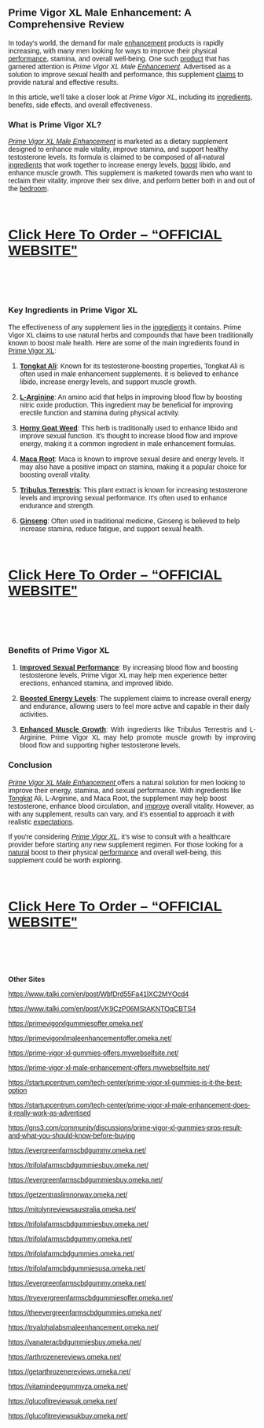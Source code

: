 <h2><strong><span style="font-family: Arial, sans-serif;">Prime Vigor XL Male Enhancement: A Comprehensive Review</span></strong></h2>
<p><span style="font-family: Arial, sans-serif;">In today's world, the demand for male <a href="https://evergreenfarmscbdgummy.omeka.net/">enhancement</a> products is rapidly increasing, with many men looking for ways to improve their physical <a href="https://trifolafarmscbdgummiesbuy.omeka.net/">performance</a>, stamina, and overall well-being. One such <a href="https://startupcentrum.com/tech-center/prime-vigor-xl-gummies-is-it-the-best-option">product</a> that has garnered attention is </span><em><span style="font-family: Arial, sans-serif;">Prime Vigor XL Male <a href="https://startupcentrum.com/tech-center/prime-vigor-xl-male-enhancement-does-it-really-work-as-advertised">Enhancement</a></span></em><span style="font-family: Arial, sans-serif;">. Advertised as a solution to improve sexual health and performance, this supplement <a href="https://evergreenfarmscbdgummiesbuy.omeka.net/">claims</a> to provide natural and effective results.</span></p>
<p><span style="font-family: Arial, sans-serif;">In this article, we&rsquo;ll take a closer look at </span><em><span style="font-family: Arial, sans-serif;">Prime Vigor XL</span></em><span style="font-family: Arial, sans-serif;">, including its <a href="https://getzentraslimnorway.omeka.net/">ingredients</a>, benefits, side effects, and overall effectiveness.</span></p>
<h3 class="western"><span style="font-family: Arial, sans-serif;">What is Prime Vigor XL?</span></h3>
<p><em><a href="https://mitolynreviewsaustralia.omeka.net/"><span style="font-family: Arial, sans-serif;">Prime Vigor XL Male Enhancement</span></a></em><span style="font-family: Arial, sans-serif;"> is marketed as a dietary supplement designed to enhance male vitality, improve stamina, and support healthy testosterone levels. Its formula is claimed to be composed of all-natural <a href="https://trifolafarmscbdgummiesbuy.omeka.net/">ingredients</a> that work together to increase energy levels, <a href="https://gns3.com/community/discussions/prime-vigor-xl-gummies-pros-result-and-what-you-should-know-before-buying">boost</a> libido, and enhance muscle growth. This supplement is marketed towards men who want to reclaim their vitality, improve their sex drive, and perform better both in and out of the <a href="https://trifolafarmscbdgummy.omeka.net/">bedroom</a>.</span></p>
<p>&nbsp;</p>
<h1><a href="https://supplecarts.com/prime-vigor-xl-gummies-buy"><span style="font-family: Arial, sans-serif;"><strong>Click Here To Order &ndash; &ldquo;OFFICIAL WEBSITE"</strong></span></a></h1>
<h1>&nbsp;</h1>
<h3 class="western"><span style="font-family: Arial, sans-serif;">Key Ingredients in Prime Vigor XL</span></h3>
<p><span style="font-family: Arial, sans-serif;">The effectiveness of any supplement lies in the <a href="https://trifolafarmcbdgummies.omeka.net/">ingredients</a> it contains. Prime Vigor XL claims to use natural herbs and compounds that have been traditionally known to boost male health. Here are some of the main ingredients found in <a href="https://trifolafarmcbdgummiesusa.omeka.net/">Prime Vigor XL</a>:</span></p>
<ol>
<li>
<p><strong><a href="https://www.italki.com/en/post/WbfDrd55Fa41lXC2MYOcd4"><span style="font-family: Arial, sans-serif;">Tongkat Ali</span></a></strong><span style="font-family: Arial, sans-serif;">: Known for its testosterone-boosting properties, Tongkat Ali is often used in male enhancement supplements. It is believed to enhance libido, increase energy levels, and support muscle growth.</span></p>
</li>
<li>
<p><strong><a href="https://www.italki.com/en/post/VK9CzP06MStAKNTOqCBTS4"><span style="font-family: Arial, sans-serif;">L-Arginine</span></a></strong><span style="font-family: Arial, sans-serif;">: An amino acid that helps in improving blood flow by boosting nitric oxide production. This ingredient may be beneficial for improving erectile function and stamina during physical activity.</span></p>
</li>
<li>
<p><strong><a href="https://primevigorxlgummiesoffer.omeka.net/"><span style="font-family: Arial, sans-serif;">Horny Goat Weed</span></a></strong><span style="font-family: Arial, sans-serif;">: This herb is traditionally used to enhance libido and improve sexual function. It's thought to increase blood flow and improve energy, making it a common ingredient in male enhancement formulas.</span></p>
</li>
<li>
<p><strong><a href="https://primevigorxlmaleenhancementoffer.omeka.net/"><span style="font-family: Arial, sans-serif;">Maca Root</span></a></strong><span style="font-family: Arial, sans-serif;">: Maca is known to improve sexual desire and energy levels. It may also have a positive impact on stamina, making it a popular choice for boosting overall vitality.</span></p>
</li>
<li>
<p><strong><a href="https://prime-vigor-xl-gummies-offers.mywebselfsite.net/"><span style="font-family: Arial, sans-serif;">Tribulus Terrestris</span></a></strong><span style="font-family: Arial, sans-serif;">: This plant extract is known for increasing testosterone levels and improving sexual performance. It's often used to enhance endurance and strength.</span></p>
</li>
<li>
<p><strong><a href="https://prime-vigor-xl-male-enhancement-offers.mywebselfsite.net/"><span style="font-family: Arial, sans-serif;">Ginseng</span></a></strong><span style="font-family: Arial, sans-serif;">: Often used in traditional medicine, Ginseng is believed to help increase stamina, reduce fatigue, and support sexual health.</span></p>
</li>
</ol>
<p>&nbsp;</p>
<h1><a href="https://supplecarts.com/prime-vigor-xl-gummies-buy"><span style="font-family: Arial, sans-serif;"><strong>Click Here To Order &ndash; &ldquo;OFFICIAL WEBSITE"</strong></span></a></h1>
<h1>&nbsp;</h1>
<h3 class="western"><span style="font-family: Arial, sans-serif;">Benefits of Prime Vigor XL</span></h3>
<ol>
<li>
<p><strong><a href="https://evergreenfarmscbdgummy.omeka.net/"><span style="font-family: Arial, sans-serif;">Improved Sexual Performance</span></a></strong><span style="font-family: Arial, sans-serif;">: By increasing blood flow and boosting testosterone levels, Prime Vigor XL may help men experience better erections, enhanced stamina, and improved libido.</span></p>
</li>
<li>
<p><strong><a href="https://tryevergreenfarmscbdgummiesoffer.omeka.net/"><span style="font-family: Arial, sans-serif;">Boosted Energy Levels</span></a></strong><span style="font-family: Arial, sans-serif;">: The supplement claims to increase overall energy and endurance, allowing users to feel more active and capable in their daily activities.</span></p>
</li>
<li>
<p align="justify"><strong><a href="https://theevergreenfarmscbdgummies.omeka.net/"><span style="font-family: Arial, sans-serif;">Enhanced Muscle Growth</span></a></strong><span style="font-family: Arial, sans-serif;">: With ingredients like Tribulus Terrestris and L-Arginine, Prime Vigor XL may help promote muscle growth by improving blood flow and supporting higher testosterone levels.</span></p>
</li>
</ol>
<h3 class="western"><span style="font-family: Arial, sans-serif;">Conclusion</span></h3>
<p><a href="https://tryalphalabsmaleenhancement.omeka.net/"><em><span style="font-family: Arial, sans-serif;">Prime Vigor XL Male Enhancement</span></em> </a><span style="font-family: Arial, sans-serif;">offers a natural solution for men looking to improve their energy, stamina, and sexual performance. With ingredients like <a href="https://vanateracbdgummiesbuy.omeka.net/">Tongkat</a> Ali, L-Arginine, and Maca Root, the supplement may help boost testosterone, enhance blood circulation, and <a href="https://arthrozenereviews.omeka.net/">improve</a> overall vitality. However, as with any supplement, results can vary, and it's essential to approach it with realistic <a href="https://getarthrozenereviews.omeka.net/">expectations</a>.</span></p>
<p><span style="font-family: Arial, sans-serif;">If you're considering </span><em><a href="https://vitamindeegummyza.omeka.net/"><span style="font-family: Arial, sans-serif;">Prime Vigor XL</span></a></em><span style="font-family: Arial, sans-serif;">, it&rsquo;s wise to consult with a healthcare provider before starting any new supplement regimen. For those looking for a <a href="https://glucofitreviewsuk.omeka.net/">natural</a> boost to their physical <a href="https://glucofitreviewsukbuy.omeka.net/">performance</a> and overall well-being, this supplement could be worth exploring.</span></p>
<p>&nbsp;</p>
<h1><a href="https://supplecarts.com/prime-vigor-xl-gummies-buy"><span style="font-family: Arial, sans-serif;"><strong>Click Here To Order &ndash; &ldquo;OFFICIAL WEBSITE"</strong></span></a></h1>
<h1>&nbsp;</h1>
<p><span style="font-family: Arial, sans-serif;"><strong>Other Sites</strong></span></p>
<p><a href="https://www.italki.com/en/post/WbfDrd55Fa41lXC2MYOcd4"><span style="font-family: Arial, sans-serif;">https://www.italki.com/en/post/WbfDrd55Fa41lXC2MYOcd4</span></a></p>
<p><a href="https://www.italki.com/en/post/VK9CzP06MStAKNTOqCBTS4"><span style="font-family: Arial, sans-serif;">https://www.italki.com/en/post/VK9CzP06MStAKNTOqCBTS4</span></a></p>
<p><a href="https://primevigorxlgummiesoffer.omeka.net/"><span style="font-family: Arial, sans-serif;">https://primevigorxlgummiesoffer.omeka.net/</span></a></p>
<p><a href="https://primevigorxlmaleenhancementoffer.omeka.net/"><span style="font-family: Arial, sans-serif;">https://primevigorxlmaleenhancementoffer.omeka.net/</span></a></p>
<p><a href="https://prime-vigor-xl-gummies-offers.mywebselfsite.net/"><span style="font-family: Arial, sans-serif;">https://prime-vigor-xl-gummies-offers.mywebselfsite.net/</span></a></p>
<p><a href="https://prime-vigor-xl-male-enhancement-offers.mywebselfsite.net/"><span style="font-family: Arial, sans-serif;">https://prime-vigor-xl-male-enhancement-offers.mywebselfsite.net/</span></a></p>
<p><a href="https://startupcentrum.com/tech-center/prime-vigor-xl-gummies-is-it-the-best-option"><span style="font-family: Arial, sans-serif;">https://startupcentrum.com/tech-center/prime-vigor-xl-gummies-is-it-the-best-option</span></a></p>
<p><a href="https://startupcentrum.com/tech-center/prime-vigor-xl-male-enhancement-does-it-really-work-as-advertised"><span style="font-family: Arial, sans-serif;">https://startupcentrum.com/tech-center/prime-vigor-xl-male-enhancement-does-it-really-work-as-advertised</span></a></p>
<p><a href="https://gns3.com/community/discussions/prime-vigor-xl-gummies-pros-result-and-what-you-should-know-before-buying"><span style="font-family: Arial, sans-serif;">https://gns3.com/community/discussions/prime-vigor-xl-gummies-pros-result-and-what-you-should-know-before-buying</span></a></p>
<p><a href="https://evergreenfarmscbdgummy.omeka.net/"><span style="font-family: Arial, sans-serif;">https://evergreenfarmscbdgummy.omeka.net/</span></a></p>
<p><a href="https://trifolafarmscbdgummiesbuy.omeka.net/" target="_blank"><span style="font-family: Arial, sans-serif;">https://trifolafarmscbdgummiesbuy.omeka.net/</span></a></p>
<p><a href="https://evergreenfarmscbdgummiesbuy.omeka.net/"><span style="font-family: Arial, sans-serif;">https://evergreenfarmscbdgummiesbuy.omeka.net/</span></a></p>
<p><a href="https://getzentraslimnorway.omeka.net/"><span style="font-family: Arial, sans-serif;">https://getzentraslimnorway.omeka.net/</span></a></p>
<p><a href="https://mitolynreviewsaustralia.omeka.net/"><span style="font-family: Arial, sans-serif;">https://mitolynreviewsaustralia.omeka.net/</span></a></p>
<p><a href="https://trifolafarmscbdgummiesbuy.omeka.net/"><span style="font-family: Arial, sans-serif;">https://trifolafarmscbdgummiesbuy.omeka.net/</span></a></p>
<p><a href="https://trifolafarmscbdgummy.omeka.net/"><span style="font-family: Arial, sans-serif;">https://trifolafarmscbdgummy.omeka.net/</span></a></p>
<p><a href="https://trifolafarmcbdgummies.omeka.net/"><span style="font-family: Arial, sans-serif;">https://trifolafarmcbdgummies.omeka.net/</span></a></p>
<p><a href="https://trifolafarmcbdgummiesusa.omeka.net/"><span style="font-family: Arial, sans-serif;">https://trifolafarmcbdgummiesusa.omeka.net/</span></a></p>
<p><a href="https://evergreenfarmscbdgummy.omeka.net/"><span style="font-family: Arial, sans-serif;">https://evergreenfarmscbdgummy.omeka.net/</span></a></p>
<p><a href="https://tryevergreenfarmscbdgummiesoffer.omeka.net/"><span style="font-family: Arial, sans-serif;">https://tryevergreenfarmscbdgummiesoffer.omeka.net/</span></a></p>
<p><a href="https://theevergreenfarmscbdgummies.omeka.net/"><span style="font-family: Arial, sans-serif;">https://theevergreenfarmscbdgummies.omeka.net/</span></a></p>
<p><a href="https://tryalphalabsmaleenhancement.omeka.net/"><span style="font-family: Arial, sans-serif;">https://tryalphalabsmaleenhancement.omeka.net/</span></a></p>
<p><a href="https://vanateracbdgummiesbuy.omeka.net/"><span style="font-family: Arial, sans-serif;">https://vanateracbdgummiesbuy.omeka.net/</span></a></p>
<p><a href="https://arthrozenereviews.omeka.net/"><span style="font-family: Arial, sans-serif;">https://arthrozenereviews.omeka.net/</span></a></p>
<p><a href="https://getarthrozenereviews.omeka.net/"><span style="font-family: Arial, sans-serif;">https://getarthrozenereviews.omeka.net/</span></a></p>
<p><a href="https://vitamindeegummyza.omeka.net/"><span style="font-family: Arial, sans-serif;">https://vitamindeegummyza.omeka.net/</span></a></p>
<p><a href="https://glucofitreviewsuk.omeka.net/"><span style="font-family: Arial, sans-serif;">https://glucofitreviewsuk.omeka.net/</span></a></p>
<p><span style="font-family: Arial, sans-serif;"><a href="https://glucofitreviewsukbuy.omeka.net/" target="_blank">https://glucofitreviewsukbuy.omeka.net/</a> </span></p>
